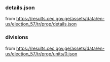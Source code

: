### details.json

from https://results.cec.gov.ge/assets/data/en-us/election_57/tr/prop/details.json



### divisions

from https://results.cec.gov.ge/assets/data/en-us/election_57/tr/prop/units/0.json

